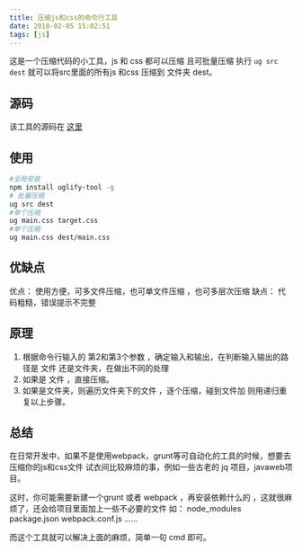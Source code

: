 ```yaml
---
title: 压缩js和css的命令行工具
date: 2018-02-05 15:02:51
tags: [js]
---
```


这是一个压缩代码的小工具，js 和 css 都可以压缩 且可批量压缩 执行 `ug src dest` 就可以将src里面的所有js 和css 压缩到 文件夹 dest。

<!-- more  -->

## 源码
该工具的源码在 [这里](https://github.com/LqqJohnny/uglify-tool)

## 使用
```bash
#全局安装
npm install uglify-tool -g
# 批量压缩
ug src dest
#单个压缩
ug main.css target.css
#单个压缩
ug main.css dest/main.css

```
## 优缺点
优点： 使用方便，可多文件压缩，也可单文件压缩 ，也可多层次压缩
缺点： 代码粗糙，错误提示不完整

## 原理
1. 根据命令行输入的 第2和第3个参数 ，确定输入和输出，在判断输入输出的路径是 文件 还是文件夹，在做出不同的处理
2. 如果是 文件 ，直接压缩。
3. 如果是文件夹，则遍历文件夹下的文件 ，逐个压缩，碰到文件加 则用递归重复以上步骤。

## 总结
在日常开发中，如果不是使用webpack，grunt等可自动化的工具的时候，想要去压缩你的js和css文件 试衣间比较麻烦的事，例如一些古老的 jq 项目，javaweb项目。

这时，你可能需要新建一个grunt 或者 webpack ，再安装依赖什么的 ，这就很麻烦了，还会给项目里面加上一些不必要的文件 如： node_modules package.json webpack.conf.js ......

而这个工具就可以解决上面的麻烦，简单一句 cmd 即可。
